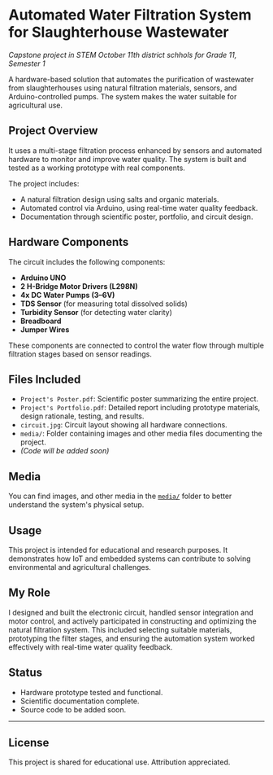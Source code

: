 # Automated Water Filtration System for Slaughterhouse Wastewater
*Capstone project in STEM October 11th district schhols for Grade 11, Semester 1*

A hardware-based solution that automates the purification of wastewater from slaughterhouses using natural filtration materials, sensors, and Arduino-controlled pumps. The system makes the water suitable for agricultural use.

## Project Overview

It uses a multi-stage filtration process enhanced by sensors and automated hardware to monitor and improve water quality. The system is built and tested as a working prototype with real components.

The project includes:
- A natural filtration design using salts and organic materials.
- Automated control via Arduino, using real-time water quality feedback.
- Documentation through scientific poster, portfolio, and circuit design.

## Hardware Components

The circuit includes the following components:
- **Arduino UNO**
- **2 H-Bridge Motor Drivers (L298N)**
- **4x DC Water Pumps (3–6V)**
- **TDS Sensor** (for measuring total dissolved solids)
- **Turbidity Sensor** (for detecting water clarity)
- **Breadboard**
- **Jumper Wires**

These components are connected to control the water flow through multiple filtration stages based on sensor readings.

## Files Included

- `Project's Poster.pdf`: Scientific poster summarizing the entire project.
- `Project's Portfolio.pdf`: Detailed report including prototype materials, design rationale, testing, and results.
- `circuit.jpg`: Circuit layout showing all hardware connections.
- `media/`: Folder containing images and other media files documenting the project.
- *(Code will be added soon)*

## Media

You can find images, and other media in the [`media/`](./media) folder to better understand the system's physical setup.

## Usage

This project is intended for educational and research purposes. It demonstrates how IoT and embedded systems can contribute to solving environmental and agricultural challenges.

## My Role

I designed and built the electronic circuit, handled sensor integration and motor control, and actively participated in constructing and optimizing the natural filtration system. This included selecting suitable materials, prototyping the filter stages, and ensuring the automation system worked effectively with real-time water quality feedback.

## Status

- Hardware prototype tested and functional.
- Scientific documentation complete.
- Source code to be added soon.

---

## License

This project is shared for educational use. Attribution appreciated.
